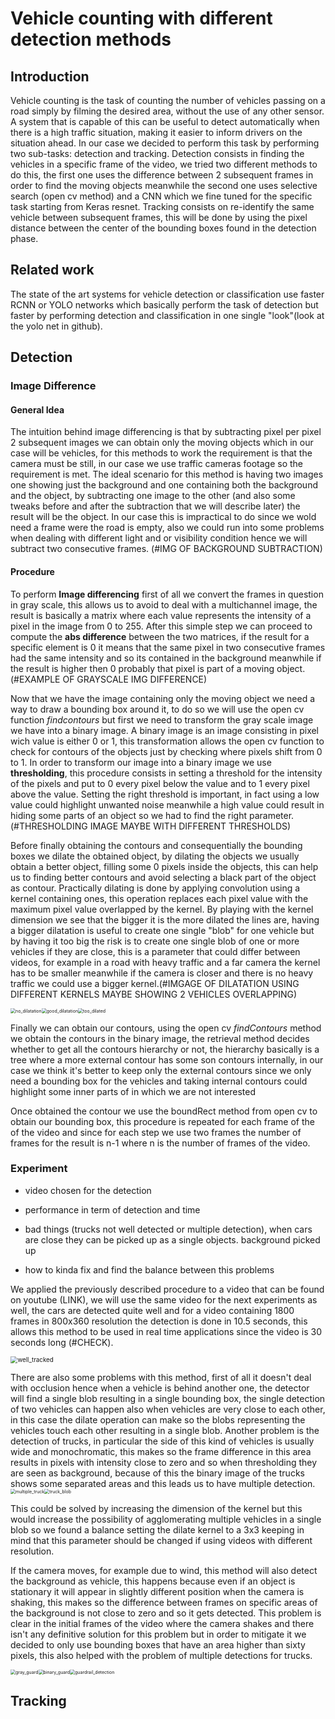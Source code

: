 # Vehicle counting with different detection methods

## Introduction

Vehicle counting is the task of counting the number of vehicles passing on a road simply by filming the desired area, without the use of any other sensor.
A system that is capable of this can be useful to detect automatically when there is a high traffic situation, making it easier to inform drivers on the situation ahead.
In our case we decided to perform this task by performing two sub-tasks: detection and tracking.
Detection consists in finding the vehicles in a specific frame of the video, we tried two different methods to do this, the first one uses the difference between 2 subsequent frames in order to find the moving objects meanwhile the second one uses selective search (open cv method) and a CNN which we fine tuned for the specific task starting from Keras resnet. 
Tracking consists on re-identify the same vehicle between subsequent frames, this will be done by using the pixel distance between the center of the bounding boxes found in the detection phase.

## Related work 

The state of the art systems for vehicle detection or classification use faster RCNN or YOLO networks which basically perform the task of detection but faster by performing detection and classification in one single "look"(look at the yolo net in github).

## Detection

### Image Difference

#### General Idea

The intuition behind image differencing is that by subtracting pixel per pixel 2 subsequent images we can obtain only the moving objects which in our case will be vehicles, for this methods to work the requirement is that the camera must be still, in our case we use traffic cameras footage so the requirement is met.
The ideal scenario for this method is having two images one showing just the background and one containing both the background and the object, by subtracting one image to the other (and also some tweaks before and after the subtraction that we will describe later) the result will be the object. In our case this is impractical to do since we wold need a frame were the road is empty, also we could run into some problems when dealing with different light and or visibility condition hence we will subtract two consecutive frames. (#IMG OF BACKGROUND SUBTRACTION)

#### Procedure

To perform **Image differencing** first of all we convert the frames in question in gray scale, this allows us to avoid to deal with a multichannel image, the result is basically a matrix where each value represents the intensity of a pixel in the image from 0 to 255.
After this simple step we can proceed to compute the **abs difference** between the two matrices, if the result for a specific element is 0 it means that the same pixel in two consecutive frames had the same intensity and so its contained in the background meanwhile if the result is higher then 0 probably that pixel is part of a moving object. (#EXAMPLE OF GRAYSCALE IMG DIFFERENCE)

Now that we have the image containing only the moving object we need a way to draw a bounding box around it, to do so we will use the open cv function *findcontours* but first we need to transform the gray scale image we have into a binary image.
A binary image is an image consisting in pixel wich value is either 0 or 1, this transformation allows the open cv function to check for contours of the objects just by checking where pixels shift from 0 to 1.
In order to transform our image into a binary image we use **thresholding**, this procedure consists in setting a threshold for the intensity of the pixels and put to 0 every pixel below the value and to 1 every pixel above the value.
Setting the right threshold is important, in fact using a low value could highlight unwanted noise meanwhile a high value could result in hiding some parts of an object so we had to find the right parameter.(#THRESHOLDING IMAGE MAYBE WITH DIFFERENT THRESHOLDS)

Before finally obtaining the contours and consequentially the bounding boxes we dilate the obtained object, by dilating the objects we usually obtain a better object, filling some 0 pixels inside the objects, this can help us to finding better contours and avoid selecting a black part of the object as contour.
Practically dilating is done by applying convolution using a kernel containing ones, this operation replaces each pixel value with the maximum pixel value overlapped by the kernel.
By playing with the kernel dimension we see that the bigger it is the more dilated the lines are, having a bigger dilatation is useful to create one single "blob" for one vehicle but by having it too big the risk is to create one single blob of one or more vehicles if they are close, this is a parameter that could differ between videos, for example in a road with heavy traffic and a far camera the kernel has to be smaller meanwhile if the camera is closer and there is no heavy traffic we could use a bigger kernel.(#IMGAGE OF DILATATION USING DIFFERENT KERNELS MAYBE SHOWING 2 VEHICLES OVERLAPPING)

<img src="/home/davide/Documenti/Vision/Paper/images/no_dilatation.jpg" alt="no_dilatation" style="zoom: 50%;" /><img src="/home/davide/Documenti/Vision/Paper/images/good_dilatation.jpg" alt="good_dilatation" style="zoom: 50%;" /><img src="/home/davide/Documenti/Vision/Paper/images/too_dilated.jpg" alt="too_dilated" style="zoom:50%;" />

Finally we can obtain our contours, using the open cv *findContours* method we obtain the contours in the binary image, the retrieval method decides whether to get all the contours hierarchy or not, the hierarchy  basically is a tree where a more external contour has some son contours internally, in our case we think it's better to keep only the external contours since we only need a bounding box for the vehicles and taking internal contours could highlight some inner parts of in which we are not interested

Once obtained the contour we use the boundRect method from open cv to obtain our bounding box, this procedure is repeated for each frame of the of the video and since for each step we use two frames the number of frames for the result is n-1 where n is the number of frames of the video.

### Experiment

- video chosen for the detection

- performance in term of detection and time
- bad things (trucks not well detected or multiple detection), when cars are close they can be picked up as a single objects. background picked up
- how to kinda fix and find the balance between this problems

We applied the previously described procedure to a video that can be found on youtube (LINK), we will use the same video for the next experiments as well, the cars are detected quite well and for a video containing 1800 frames in 800x360 resolution the detection is done in 10.5 seconds, this allows this method to be used in real time applications since the video is 30 seconds long (#CHECK).

<img src="/home/davide/Documenti/Vision/Paper/images/well_tracked.jpg" alt="well_tracked" style="zoom:70%;" />

There are also some problems with this method, first of all it doesn't deal with occlusion hence when a vehicle is behind another one, the  detector will find a single blob resulting in a single bounding box, the single detection of two vehicles can happen also when vehicles are very close to each other, in this case the dilate operation can make so the blobs representing the vehicles touch each other resulting in a single blob. Another problem is the detection of trucks, in particular the side of this kind of vehicles is usually wide and monochromatic, this makes so the frame difference in this area results in pixels with intensity close to zero and so when thresholding they are seen as background, because of this the binary image of the trucks shows some separated areas and this leads us to have multiple detection. <img src="/home/davide/Documenti/Vision/Paper/images/multiple_truck.jpg" alt="multiple_truck" style="zoom:50%;" /><img src="/home/davide/Documenti/Vision/Paper/images/truck_blob.jpg" alt="truck_blob" style="zoom:50%;" />

This could be solved by increasing the dimension of the kernel but this would increase the possibility of agglomerating multiple vehicles in a single blob so we found a balance setting the dilate kernel to a 3x3 keeping in mind that this parameter should be changed if using videos with different resolution. 

If the camera moves, for example due to wind, this method will also detect the background as vehicle, this happens because even if an object is stationary it will appear in slightly different position when the camera is shaking, this makes so the difference between frames on specific areas of the background is not close to zero and so it gets detected.
This problem is clear in the initial frames of the video where the camera shakes and there isn't any definitive solution for this problem but in order to mitigate it we decided to only use bounding boxes that have an area higher than sixty pixels, this also helped with the problem of multiple detections for trucks.

<img src="/home/davide/Documenti/Vision/Paper/images/gray_guard.jpg" alt="gray_guard" style="zoom:50%;" /><img src="/home/davide/Documenti/Vision/Paper/images/binary_guard.jpg" alt="binary_guard" style="zoom:50%;" /><img src="/home/davide/Documenti/Vision/Paper/images/guardrail_detection.jpg" alt="guardrail_detection" style="zoom:50%;" />

## Tracking

